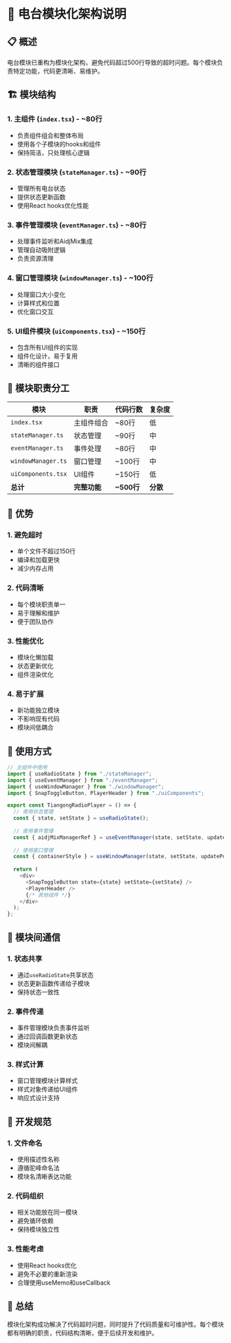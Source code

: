 # 🧩 电台模块化架构说明

## 📋 概述

电台模块已重构为模块化架构，避免代码超过500行导致的超时问题。每个模块负责特定功能，代码更清晰、易维护。

## 🏗️ 模块结构

### 1. **主组件** (`index.tsx`) - **~80行**
- 负责组件组合和整体布局
- 使用各个子模块的hooks和组件
- 保持简洁，只处理核心逻辑

### 2. **状态管理模块** (`stateManager.ts`) - **~90行**
- 管理所有电台状态
- 提供状态更新函数
- 使用React hooks优化性能

### 3. **事件管理模块** (`eventManager.ts`) - **~80行**
- 处理事件监听和AidjMix集成
- 管理自动吸附逻辑
- 负责资源清理

### 4. **窗口管理模块** (`windowManager.ts`) - **~100行**
- 处理窗口大小变化
- 计算样式和位置
- 优化窗口交互

### 5. **UI组件模块** (`uiComponents.tsx`) - **~150行**
- 包含所有UI组件的实现
- 组件化设计，易于复用
- 清晰的组件接口

## 🔧 模块职责分工

| 模块 | 职责 | 代码行数 | 复杂度 |
|------|------|----------|--------|
| `index.tsx` | 主组件组合 | ~80行 | 低 |
| `stateManager.ts` | 状态管理 | ~90行 | 中 |
| `eventManager.ts` | 事件处理 | ~80行 | 中 |
| `windowManager.ts` | 窗口管理 | ~100行 | 中 |
| `uiComponents.tsx` | UI组件 | ~150行 | 低 |
| **总计** | **完整功能** | **~500行** | **分散** |

## 🎯 优势

### 1. **避免超时**
- 单个文件不超过150行
- 编译和加载更快
- 减少内存占用

### 2. **代码清晰**
- 每个模块职责单一
- 易于理解和维护
- 便于团队协作

### 3. **性能优化**
- 模块化懒加载
- 状态更新优化
- 组件渲染优化

### 4. **易于扩展**
- 新功能独立模块
- 不影响现有代码
- 模块间低耦合

## 🚀 使用方式

```typescript
// 主组件中使用
import { useRadioState } from "./stateManager";
import { useEventManager } from "./eventManager";
import { useWindowManager } from "./windowManager";
import { SnapToggleButton, PlayerHeader } from "./uiComponents";

export const TiangongRadioPlayer = () => {
  // 使用状态管理
  const { state, setState } = useRadioState();
  
  // 使用事件管理
  const { aidjMixManagerRef } = useEventManager(state, setState, updateSnapState);
  
  // 使用窗口管理
  const { containerStyle } = useWindowManager(state, setState, updatePosition);
  
  return (
    <div>
      <SnapToggleButton state={state} setState={setState} />
      <PlayerHeader />
      {/* 其他组件 */}
    </div>
  );
};
```

## 🔄 模块间通信

### 1. **状态共享**
- 通过`useRadioState`共享状态
- 状态更新函数传递给子模块
- 保持状态一致性

### 2. **事件传递**
- 事件管理模块负责事件监听
- 通过回调函数更新状态
- 模块间解耦

### 3. **样式计算**
- 窗口管理模块计算样式
- 样式对象传递给UI组件
- 响应式设计支持

## 📝 开发规范

### 1. **文件命名**
- 使用描述性名称
- 遵循驼峰命名法
- 模块名清晰表达功能

### 2. **代码组织**
- 相关功能放在同一模块
- 避免循环依赖
- 保持模块独立性

### 3. **性能考虑**
- 使用React hooks优化
- 避免不必要的重新渲染
- 合理使用useMemo和useCallback

## 🎉 总结

模块化架构成功解决了代码超时问题，同时提升了代码质量和可维护性。每个模块都有明确的职责，代码结构清晰，便于后续开发和维护。
